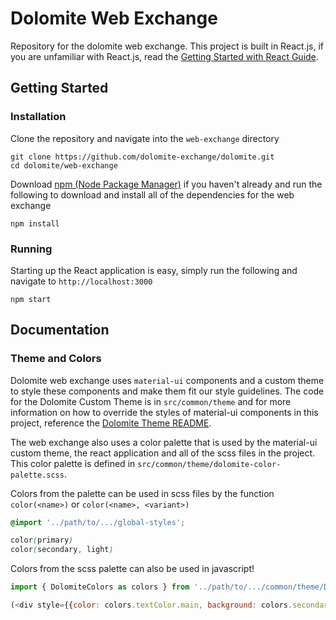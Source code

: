 # Dolomite Web Exchange

Repository for the dolomite web exchange. This project is built in React.js, if you are unfamiliar with React.js, read the [Getting Started with React Guide](docs/GettingStarted.md).

## Getting Started

### Installation

Clone the repository and navigate into the `web-exchange` directory

```shell
git clone https://github.com/dolomite-exchange/dolomite.git
cd dolomite/web-exchange
```

Download [npm (Node Package Manager)](https://npmjs.com) if you haven't already and run the following to download and install all of the dependencies for the web exchange

```
npm install
```

### Running

Starting up the React application is easy, simply run the following and navigate to `http://localhost:3000`

```shell
npm start
```

## Documentation

### Theme and Colors

Dolomite web exchange uses `material-ui` components and a custom theme to style these components and make them fit our style guidelines. The code for the Dolomite Custom Theme is in `src/common/theme` and for more information on how to override the styles of material-ui components in this project, reference the [Dolomite Theme README](src/common/theme/).

The web exchange also uses a color palette that is used by the material-ui custom theme, the react application and all of the scss files in the project. This color palette is defined in `src/common/theme/dolomite-color-palette.scss`.

Colors from the palette can be used in scss files by the function `color(<name>)` or `color(<name>, <variant>)`

```scss
@import '../path/to/.../global-styles';

color(primary)
color(secondary, light)
```

Colors from the scss palette can also be used in javascript!

```javascript
import { DolomiteColors as colors } from '../path/to/.../common/theme/DolomiteTheme';

(<div style={{color: colors.textColor.main, background: colors.secondary.light}}></div>)
```
